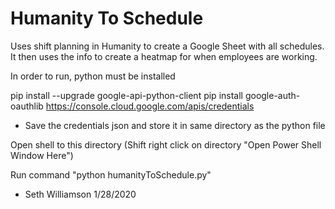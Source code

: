 # Humanity To Schedule
 Uses shift planning in Humanity to create a Google Sheet with all schedules. It then uses the info to create a heatmap for when employees are working.

In order to run, python must be installed

pip install --upgrade google-api-python-client
pip install google-auth-oauthlib
https://console.cloud.google.com/apis/credentials
 - Save the credentials json and store it in same directory as the python file

Open shell to this directory
	(Shift right click on directory
	"Open Power Shell Window Here")

Run command "python humanityToSchedule.py"

- Seth Williamson 1/28/2020